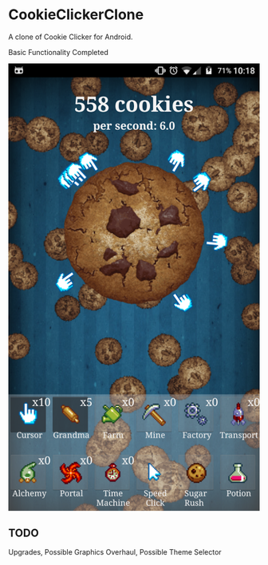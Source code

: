 # CookieClickerClone
A clone of Cookie Clicker for Android.

Basic Functionality Completed

![Screenshot](https://raw.githubusercontent.com/2ASIAN4U/CookieClickerClone/master/Screenshot.png)

## TODO

Upgrades, Possible Graphics Overhaul, Possible Theme Selector
